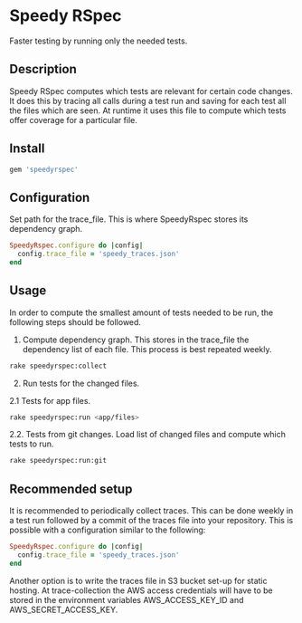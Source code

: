 # Speedy RSpec

Faster testing by running only the needed tests.

## Description

Speedy RSpec computes which tests are relevant for certain code changes. It
does this by tracing all calls during a test run and saving for each test all
the files which are seen. At runtime it uses this file to compute which tests
offer coverage for a particular file.

## Install

```ruby
gem 'speedyrspec'
```

## Configuration

Set path for the trace_file. This is where SpeedyRspec stores its dependency
graph.

```ruby
SpeedyRspec.configure do |config|
  config.trace_file = 'speedy_traces.json'
end
```

## Usage

In order to compute the smallest amount of tests needed to be run, the
following steps should be followed.

1. Compute dependency graph. This stores in the trace_file the dependency list
   of each file. This process is best repeated weekly.

  ```bash
  rake speedyrspec:collect
  ```

2. Run tests for the changed files.

  2.1 Tests for app files.

  ```bash
  rake speedyrspec:run <app/files>
  ```

  2.2. Tests from git changes. Load list of changed files and compute which
  tests to run.

  ```bash
  rake speedyrspec:run:git
  ```

## Recommended setup

It is recommended to periodically collect traces. This can be done weekly in a
test run followed by a commit of the traces file into your repository. This is
possible with a configuration similar to the following:

```ruby
SpeedyRspec.configure do |config|
  config.trace_file = 'speedy_traces.json'
end
```

Another option is to write the traces file in S3 bucket set-up for static
hosting. At trace-collection the AWS access credentials will have to be stored
in the environment variables AWS_ACCESS_KEY_ID and AWS_SECRET_ACCESS_KEY.
